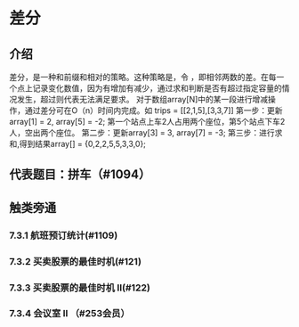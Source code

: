 #  差分

## 介绍

差分，是一种和前缀和相对的策略。这种策略是，令   ，即相邻两数的差。在每一个点上记录变化数值，因为有增加有减少，通过求和判断是否有超过指定容量的情况发生，超过则代表无法满足要求。
对于数组array[N]中的某一段进行增减操作，通过差分可在O（n）时间内完成。如
trips = [[2,1,5],[3,3,7]]
第一步：更新array[1] = 2, array[5] = -2;
第一个站点上车2人占用两个座位，第5个站点下车2人，空出两个座位。
第二步：更新array[3] = 3, array[7] = -3;
第三步：进行求和,得到结果array[] = {0,2,2,5,5,3,3,0};

## 代表题目：拼车（#1094）


## 触类旁通

###  7.3.1	航班预订统计(#1109)
### 7.3.2	买卖股票的最佳时机(#121)

### 7.3.3	买卖股票的最佳时机 II(#122)

### 7.3.4	会议室 II （#253会员）





